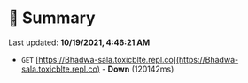 # 📖 Summary
Last updated: **10/19/2021, 4:46:21 AM**

- `GET` [https://Bhadwa-sala.toxicblte.repl.co](https://Bhadwa-sala.toxicblte.repl.co) - **Down** (120142ms)
